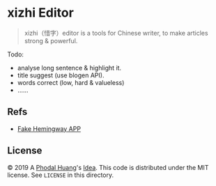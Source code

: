 # xizhi Editor

> xizhi（惜字）editor is a tools for Chinese writer, to make articles strong & powerful.

Todo:

 - analyse long sentence & highlight it.
 - title suggest (use blogen API).
 - words correct (low, hard & valueless)
 - ……

## Refs

 - [Fake Hemingway APP](https://github.com/SamWSoftware/Projects/blob/master/hemingway/index.js)

License
---

© 2019 A [Phodal Huang](https://www.phodal.com)'s [Idea](http://github.com/phodal/ideas).  This code is distributed under the MIT license. See `LICENSE` in this directory.
